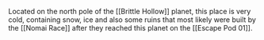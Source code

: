 Located on the north pole of the [[Brittle Hollow]] planet, this place is very cold, containing snow, ice and also some ruins that most likely were built by the [[Nomai Race]] after they reached this planet on the [[Escape Pod 01]].